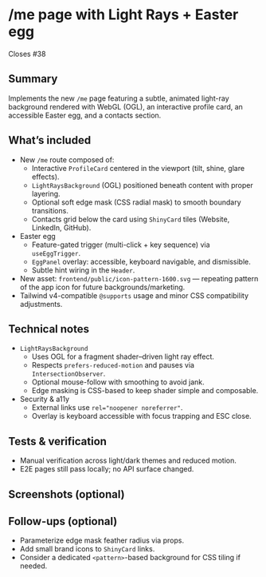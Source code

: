 # /me page with Light Rays + Easter egg

Closes #38

## Summary

Implements the new `/me` page featuring a subtle, animated light-ray background rendered with WebGL (OGL), an interactive profile card, an accessible Easter egg, and a contacts section.

## What’s included

- New `/me` route composed of:
  - Interactive `ProfileCard` centered in the viewport (tilt, shine, glare effects).
  - `LightRaysBackground` (OGL) positioned beneath content with proper layering.
  - Optional soft edge mask (CSS radial mask) to smooth boundary transitions.
  - Contacts grid below the card using `ShinyCard` tiles (Website, LinkedIn, GitHub).
- Easter egg
  - Feature-gated trigger (multi-click + key sequence) via `useEggTrigger`.
  - `EggPanel` overlay: accessible, keyboard navigable, and dismissible.
  - Subtle hint wiring in the `Header`.
- New asset: `frontend/public/icon-pattern-1600.svg` — repeating pattern of the app icon for future backgrounds/marketing.
- Tailwind v4-compatible `@supports` usage and minor CSS compatibility adjustments.

## Technical notes

- `LightRaysBackground`
  - Uses OGL for a fragment shader–driven light ray effect.
  - Respects `prefers-reduced-motion` and pauses via `IntersectionObserver`.
  - Optional mouse-follow with smoothing to avoid jank.
  - Edge masking is CSS-based to keep shader simple and composable.
- Security & a11y
  - External links use `rel="noopener noreferrer"`.
  - Overlay is keyboard accessible with focus trapping and ESC close.

## Tests & verification

- Manual verification across light/dark themes and reduced motion.
- E2E pages still pass locally; no API surface changed.

## Screenshots (optional)

<!-- Drop screenshots or short clips if desired. -->

## Follow-ups (optional)

- Parameterize edge mask feather radius via props.
- Add small brand icons to `ShinyCard` links.
- Consider a dedicated `<pattern>`-based background for CSS tiling if needed.
